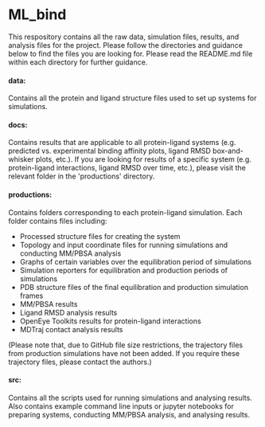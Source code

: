 # ML_bind

This respository contains all the raw data, simulation files, results, and analysis files for the project. Please follow the directories and guidance below to find the files you are looking for. Please read the README.md file within each directory for further guidance.

#### data:
Contains all the protein and ligand structure files used to set up systems for simulations.

#### docs:
Contains results that are applicable to all protein-ligand systems (e.g. predicted vs. experimental binding affinity plots, ligand RMSD box-and-whisker plots, etc.). If you are looking for results of a specific system (e.g. protein-ligand interactions, ligand RMSD over time, etc.), please visit the relevant folder in the 'productions' directory.

#### productions:
Contains folders corresponding to each protein-ligand simulation. Each folder contains files including:
- Processed structure files for creating the system
- Topology and input coordinate files for running simulations and conducting MM/PBSA analysis
- Graphs of certain variables over the equilibration period of simulations
- Simulation reporters for equilibration and production periods of simulations
- PDB structure files of the final equilibration and production simulation frames
- MM/PBSA results
- Ligand RMSD analysis results
- OpenEye Toolkits results for protein-ligand interactions
- MDTraj contact analysis results


(Please note that, due to GitHub file size restrictions, the trajectory files from production simulations have not been added. If you require these trajectory files, please contact the authors.)

#### src:
Contains all the scripts used for running simulations and analysing results. Also contains example command line inputs or jupyter notebooks for preparing systems, conducting MM/PBSA analysis, and analysing results.

